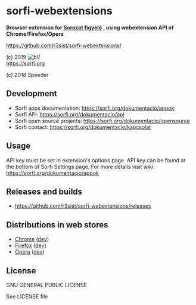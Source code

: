 # sorfi-webextensions

**Browser extension for [Sorozat figyelő](https://sorfi.org) , using webextension API of Chrome/Firefox/Opera**

https://github.com/r3sist/sorfi-webextensions/

(c) 2019 ![bV](https://structure.hu/img/bV.png)  
https://sorfi.org

(c) 2018 Speeder

## Development

+ Sorfi apps documentation: https://sorfi.org/dokumentacio/appok
+ Sorfi API: https://sorfi.org/dokumentacio/api 
+ Sorfi open source projects: https://sorfi.org/dokumentacio/opensource 
+ Sorfi contact: https://sorfi.org/dokumentacio/kapcsolat

## Usage

API key must be set in extension's options page. API key can be found at the bottom of Sorfi Settings page.
For more details visit wiki: https://sorfi.org/dokumentacio/appok 

## Releases and builds

+ https://github.com/r3sist/sorfi-webextensions/releases

## Distributions in web stores

+ [Chrome](https://chrome.google.com/webstore/detail/sorozat-figyel%C5%91-felirat-%C3%A9/lahojbgffaeejkoajepnbokllomnpbnk?hl=hu) ([dev](https://chrome.google.com/webstore/devconsole/))
+ [Firefox](https://addons.mozilla.org/hu/firefox/addon/sorozat-figyel%C5%91-felirat/) ([dev](https://addons.mozilla.org/hu/developers/addon/sorozat-figyel%C5%91-felirat/versions/submit/))
+ [Opera](https://addons.opera.com/hu/extensions/details/sorozat-figyelo/) ([dev](https://addons.opera.com/developer/package/124475/?tab=versions))

## License

GNU GENERAL PUBLIC LICENSE

See LICENSE file